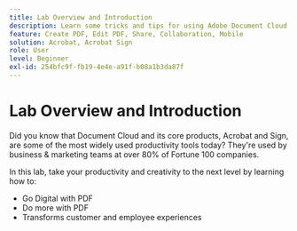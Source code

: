 ```yaml
---
title: Lab Overview and Introduction
description: Learn some tricks and tips for using Adobe Document Cloud
feature: Create PDF, Edit PDF, Share, Collaboration, Mobile
solution: Acrobat, Acrobat Sign
role: User
level: Beginner
exl-id: 254bfc9f-fb19-4e4e-a91f-b08a1b3da87f
---
```

# Lab Overview and Introduction

Did you know that Document Cloud and its core products, Acrobat and Sign, are some of the most widely used productivity tools today? They're used by business & marketing teams at over 80% of Fortune 100 companies.
 
In this lab, take your productivity and creativity to the next level by learning how to:
 
* Go Digital with PDF
* Do more with PDF
* Transforms customer and employee experiences
